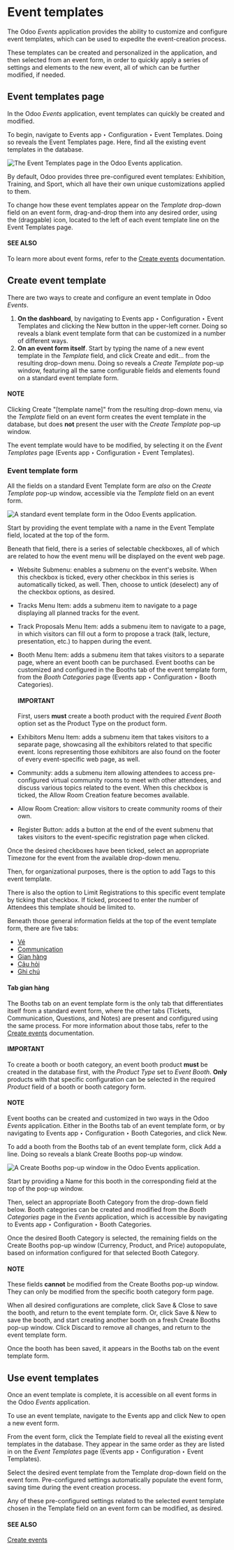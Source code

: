 # Event templates

The Odoo *Events* application provides the ability to customize and configure event templates, which
can be used to expedite the event-creation process.

These templates can be created and personalized in the application, and then selected from an event
form, in order to quickly apply a series of settings and elements to the new event, all of which can
be further modified, if needed.

## Event templates page

In the Odoo *Events* application, event templates can quickly be created and modified.

To begin, navigate to Events app ‣ Configuration ‣ Event Templates. Doing so
reveals the Event Templates page. Here, find all the existing event templates in the
database.

![The Event Templates page in the Odoo Events application.](event_templates/event-templates-page.png)

By default, Odoo provides three pre-configured event templates: Exhibition,
Training, and Sport, which all have their own unique customizations applied
to them.

To change how these event templates appear on the *Template* drop-down field on an event form,
drag-and-drop them into any desired order, using the <i class="oi oi-draggable"></i> (draggable)
icon, located to the left of each event template line on the Event Templates page.

#### SEE ALSO
To learn more about event forms, refer to the [Create events](create_events.md) documentation.

## Create event template

There are two ways to create and configure an event template in Odoo *Events*.

1. **On the dashboard**, by navigating to Events app ‣ Configuration ‣ Event
   Templates and clicking the New button in the upper-left corner. Doing so reveals a
   blank event template form that can be customized in a number of different ways.
2. **On an event form itself**. Start by typing the name of a new event template in the *Template*
   field, and click Create and edit... from the resulting drop-down menu. Doing so
   reveals a *Create Template* pop-up window, featuring all the same configurable fields and
   elements found on a standard event template form.

#### NOTE
Clicking Create "[template name]" from the resulting drop-down menu, via the
*Template* field on an event form creates the event template in the database, but does **not**
present the user with the *Create Template* pop-up window.

The event template would have to be modified, by selecting it on the *Event Templates* page
(Events app ‣ Configuration ‣ Event Templates).

### Event template form

All the fields on a standard Event Template form are *also* on the *Create Template*
pop-up window, accessible via the *Template* field on an event form.

![A standard event template form in the Odoo Events application.](event_templates/event-template-form.png)

Start by providing the event template with a name in the Event Template field, located
at the top of the form.

Beneath that field, there is a series of selectable checkboxes, all of which are related to how the
event menu will be displayed on the event web page.

- Website Submenu: enables a submenu on the event's website. When this checkbox is
  ticked, every other checkbox in this series is automatically ticked, as well. Then, choose to
  untick (deselect) any of the checkbox options, as desired.
- Tracks Menu Item: adds a submenu item to navigate to a page displaying all planned
  tracks for the event.
- Track Proposals Menu Item: adds a submenu item to navigate to a page, in which
  visitors can fill out a form to propose a track (talk, lecture, presentation, etc.) to happen
  during the event.
- Booth Menu Item: adds a submenu item that takes visitors to a separate page, where an
  event booth can be purchased. Event booths can be customized and configured in the
  Booths tab of the event template form, from the *Booth Categories* page
  (Events app ‣ Configuration ‣ Booth Categories).

  #### IMPORTANT
  First, users **must** create a booth product with the required *Event Booth* option set as the
  Product Type on the product form.
- Exhibitors Menu Item: adds a submenu item that takes visitors to a separate page,
  showcasing all the exhibitors related to that specific event. Icons representing those exhibitors
  are also found on the footer of every event-specific web page, as well.
- Community: adds a submenu item allowing attendees to access pre-configured virtual
  community rooms to meet with other attendees, and discuss various topics related to the event.
  When this checkbox is ticked, the Allow Room Creation feature becomes available.
- Allow Room Creation: allow visitors to create community rooms of their own.
- Register Button: adds a button at the end of the event submenu that takes visitors to
  the event-specific registration page when clicked.

Once the desired checkboxes have been ticked, select an appropriate Timezone for the
event from the available drop-down menu.

Then, for organizational purposes, there is the option to add Tags to this event
template.

There is also the option to Limit Registrations to this specific event template by
ticking that checkbox. If ticked, proceed to enter the number of Attendees this template
should be limited to.

Beneath those general information fields at the top of the event template form, there are five tabs:

- [Vé](create_events.md#events-event-tickets)
- [Communication](create_events.md#events-event-communication)
- [Gian hàng](#event-templates-event-template-booths)
- [Câu hỏi](create_events.md#events-event-questions)
- [Ghi chú](create_events.md#events-event-notes)

<a id="event-templates-event-template-booths"></a>

#### Tab gian hàng

The Booths tab on an event template form is the only tab that differentiates itself from
a standard event form, where the other tabs (Tickets, Communication,
Questions, and Notes) are present and configured using the same process. For
more information about those tabs, refer to the [Create events](create_events.md) documentation.

#### IMPORTANT
To create a booth or booth category, an event booth product **must** be created in the database
first, with the *Product Type* set to *Event Booth*. **Only** products with that specific
configuration can be selected in the required *Product* field of a booth or booth category form.

#### NOTE
Event booths can be created and customized in two ways in the Odoo *Events* application. Either
in the Booths tab of an event template form, or by navigating to
Events app ‣ Configuration ‣ Booth Categories, and click New.

To add a booth from the Booths tab of an event template form, click Add a
line. Doing so reveals a blank Create Booths pop-up window.

![A Create Booths pop-up window in the Odoo Events application.](event_templates/create-booths-popup.png)

Start by providing a Name for this booth in the corresponding field at the top of the
pop-up window.

Then, select an appropriate Booth Category from the drop-down field below. Booth
categories can be created and modified from the *Booth Categories* page in the *Events* application,
which is accessible by navigating to Events app ‣ Configuration ‣ Booth
Categories.

Once the desired Booth Category is selected, the remaining fields on the
Create Booths pop-up window (Currency, Product, and
Price) autopopulate, based on information configured for that selected Booth
Category.

#### NOTE
These fields **cannot** be modified from the Create Booths pop-up window. They can
only be modified from the specific booth category form page.

When all desired configurations are complete, click Save & Close to save the booth, and
return to the event template form. Or, click Save & New to save the booth, and start
creating another booth on a fresh Create Booths pop-up window. Click Discard
to remove all changes, and return to the event template form.

Once the booth has been saved, it appears in the Booths tab on the event template form.

## Use event templates

Once an event template is complete, it is accessible on all event forms in the Odoo *Events*
application.

To use an event template, navigate to the Events app and click New to
open a new event form.

From the event form, click the Template field to reveal all the existing event templates
in the database. They appear in the same order as they are listed in on the *Event Templates* page
(Events app ‣ Configuration ‣ Event Templates).

Select the desired event template from the Template drop-down field on the event form.
Pre-configured settings automatically populate the event form, saving time during the event creation
process.

Any of these pre-configured settings related to the selected event template chosen in the
Template field on an event form can be modified, as desired.

#### SEE ALSO
[Create events](create_events.md)
